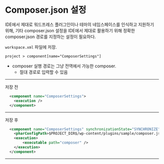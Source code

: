 # Composer.json 설정

IDE에서 제대로 워드프레스 플러그인이나 테마의 네임스페이스를 인식하고 지원하기 위해, 기타 composer.json 설정을 
IDE에서 제대로 활용하기 위해 정확한 composer.json 경로를 지정하는 설정이 필요하다.

`workspace.xml` 파일에 저장.

`project > component[name="ComposerSettings"]` 

- composer 실행 경로는 그냥 전역에서 가능한 composer.
  - 절대 경로로 입력할 수 있음


---
저장 전

```xml
  <component name="ComposerSettings">
    <execution />
  </component>
```


---
저장 후

```xml
  <component name="ComposerSettings" synchronizationState="SYNCHRONIZE">
    <pharConfigPath>$PROJECT_DIR$/wp-content/plugins/sample/composer.json</pharConfigPath>
    <execution>
        <executable path="composer" />
    </execution>
  </component>
```

---
 